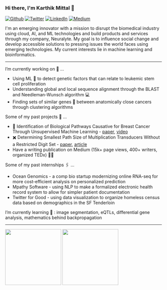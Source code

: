 ### Hi there, I'm Karthik Mittal 👋 
<p><a 
href="https://github.com/karthikm15" target="_blank"><img alt="Github" 
src="https://img.shields.io/badge/GitHub-%2312100E.svg?&style=for-the-badge&logo=Github&logoColor=white" /></a> <a 
href="https://twitter.com/KarthikMittal3" target="_blank"><img alt="Twitter" 
src="https://img.shields.io/badge/twitter-%2312100E.svg?&style=for-the-badge&logo=twitter&logoColor=blue" /></a> <a 
href="https://www.linkedin.com/in/karthikmittal/" target="_blank"><img alt="LinkedIn" 
src="https://img.shields.io/badge/linkedin-%2312100E.svg?&style=for-the-badge&logo=linkedin&logoColor=blue" /></a> <a 
href="https://karthikmittal.medium.com/" target="_blank"><img alt="Medium" 
src="https://img.shields.io/badge/medium-%2312100E.svg?&style=for-the-badge&logo=medium&logoColor=white" /></a> 
</p> 

I'm an emerging innovator with a mission to disrupt the biomedical industry using cloud, AI, and ML technologies and build products and services through my company, Neuralyte. My goal is to influence social change and develop accessible solutions to pressing issues the world faces using emerging technologies. My current interests lie in machine learning and bioinformatics.

-------- 

I’m currently working on 🔭 ...
  - Using ML 🤖 to detect genetic factors that can relate to leukemic stem cell proliferation
  - Understanding global and local sequence alignment through the BLAST and Needleman-Wunsch algorithm 💻
  - Finding sets of similar genes 🧬 between anatomically close cancers through clustering algorithms

Some of my past projects 📝 ...
  - 🧫 Identification of Biological Pathways Causative for Breast Cancer Through Unsupervised Machine Learning - [paper](https://horizonreport23.s3.amazonaws.com/report.html), [video](https://www.youtube.com/watch?v=TbZjcXZJOA4&t=3s)
  - ✖️ Determining Smallest Path Size of Multiplication Transducers Without a Restricted Digit Set - [paper](http://multiplication-transducers.s3-website-us-west-1.amazonaws.com/), [article](https://studentsxstudents.com/building-your-own-multiplication-transducer-1a621e79c69d)
  - Have a writing publication on Medium (15k+ page views, 400+ writers, organized TEDx) ✍🏼

Some of my past internships 🖇 ...
  - Ocean Genomics - a comp bio startup modernizing online RNA-seq for more cost-efficient analysis on personalized prediction
  - Mpathy Software - using NLP to make a formalized electronic health record system to allow for simpler patient documentation
  - Twitter for Good - using data visualization to organize homeless census data based on demographics in the SF Tenderloin

I’m currently learning 🌱 : image segmentation, eQTLs, differential gene analysis, mathematics behind backpropagation

----------

<p>
  <img height="180em" src="https://github-readme-stats.vercel.app/api?username=karthikm15&show_icons=true&hide_border=true&&count_private=true&include_all_commits=true" />
  <img height="180em" src="https://github-readme-stats.vercel.app/api/top-langs/?username=karthikm15&show_icons=true&hide_border=true&layout=compact&langs_count=8"/>

